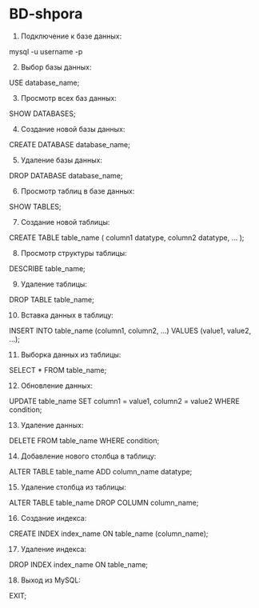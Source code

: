 # BD-shpora
1. Подключение к базе данных:

mysql -u username -p


 2. Выбор базы данных:

USE database_name;


 3. Просмотр всех баз данных:

SHOW DATABASES;


 4. Создание новой базы данных:

CREATE DATABASE database_name;


 5. Удаление базы данных:

DROP DATABASE database_name;


 6. Просмотр таблиц в базе данных:

SHOW TABLES;


 7. Создание новой таблицы:

CREATE TABLE table_name (
    column1 datatype,
    column2 datatype,
    ...
);


 8. Просмотр структуры таблицы:

DESCRIBE table_name;


 9. Удаление таблицы:

DROP TABLE table_name;


 10. Вставка данных в таблицу:

INSERT INTO table_name (column1, column2, ...) VALUES (value1, value2, ...);


 11. Выборка данных из таблицы:

SELECT * FROM table_name;


 12. Обновление данных:

UPDATE table_name SET column1 = value1, column2 = value2 WHERE condition;


 13. Удаление данных:

DELETE FROM table_name WHERE condition;


 14. Добавление нового столбца в таблицу:

ALTER TABLE table_name ADD column_name datatype;


 15. Удаление столбца из таблицы:

ALTER TABLE table_name DROP COLUMN column_name;


 16. Создание индекса:

CREATE INDEX index_name ON table_name (column_name);


 17. Удаление индекса:

DROP INDEX index_name ON table_name;


 18. Выход из MySQL:

EXIT;
